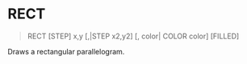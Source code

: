 # RECT

> RECT [STEP] x,y [,|STEP x2,y2] [, color| COLOR color] [FILLED]

Draws a rectangular parallelogram.


